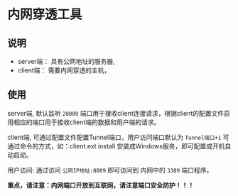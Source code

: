 # 内网穿透工具

## 说明
- server端： 具有公网地址的服务器,
- client端： 需要内网穿透的主机，
## 使用

server端, 默认监听 `28009` 端口用于接收client连接请求，根据client的配置文件启用相应的端口用于接收client端的数据和用户端的请求。

client端, 可通过配置文件配置Tunnel端口，用户访问端口默认为 `Tunnel端口+1` 可通过命令的方式，如：client.ext install 安装成Windows服务，即可配置成开机自动启动。


用户访问: 通过访问 `公网IP地址:8009` 即可访问到 内网中的 `3389` 端口程序。


**重点，请注意：内网端口开放到互联网，请注意端口安全防护！！！**